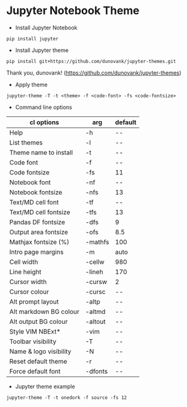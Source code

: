 # Jupyter Notebook Theme
+ Install Jupyter Notebook

```
pip install jupyter
```

+ Install Jupyter theme

```
pip install git+https://github.com/dunovank/jupyter-themes.git
```
Thank you, dunovank! (https://github.com/dunovank/jupyter-themes)

+ Apply theme

```
jupyter-theme -T -t <theme> -f <code-font> -fs <code-fontsize>
```

+ Command line options

cl options | arg | default
--- | --- | ---
Help | -h  | --
List themes | -l | --
Theme name to install | -t | --
Code font | -f | --
Code fontsize | -fs | 11
Notebook font | -nf | --
Notebook fontsize | -nfs | 13
Text/MD cell font | -tf | --
Text/MD cell fontsize | -tfs | 13
Pandas DF fontsize | -dfs | 9
Output area fontsize | -ofs | 8.5
Mathjax fontsize (%) | -mathfs | 100
Intro page margins | -m | auto
Cell width | -cellw | 980
Line height | -lineh | 170
Cursor width | -cursw | 2
Cursor colour | -cursc | --
Alt prompt layout | -altp | --
Alt markdown BG colour | -altmd | --
Alt output BG colour | -altout | --
Style VIM NBExt* | -vim | --
Toolbar visibility | -T | --
Name & logo visibility | -N | --
Reset default theme | -r | --
Force default font | -dfonts | --

+ Jupyter theme example

```
jupyter-theme -T -t onedork -f source -fs 12
```
